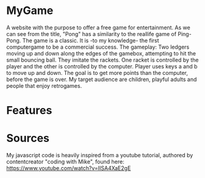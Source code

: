 # MyGame
A website with the purpose to offer a free game for entertainment.
As we can see from the title, "Pong" has a similarity to the reallife game of Ping-Pong.
The game is a classic. It is -to my knowledge- the first computergame to be a commercial success.
The gameplay:
Two ledgers moving up and down along the edges of the gamebox, attempting to hit the small bouncing ball. They imitate the rackets.
One racket is controlled by the player and the other is controlled by the computer. Player uses keys a and b to move up and down.
The goal is to get more points than the computer, before the game is over. 
My target audience are children, playful adults and people that enjoy retrogames.


# Features

#
# Sources
My javascript code is heavily inspired from a youtube tutorial, authored by contentcreator "coding with Mike", found here:
https://www.youtube.com/watch?v=IISA4XaE2gE




